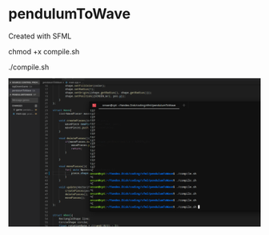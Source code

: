 # pendulumToWave

Created with SFML

chmod +x compile.sh

./compile.sh

![SFML Pendulum](pendulum.gif)

